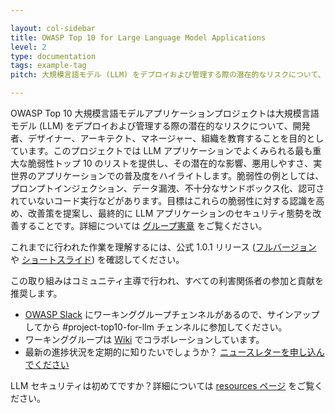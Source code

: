 ```yaml
---

layout: col-sidebar
title: OWASP Top 10 for Large Language Model Applications
level: 2
type: documentation
tags: example-tag
pitch: 大規模言語モデル (LLM) をデプロイおよび管理する際の潜在的なリスクについて、開発者、デザイナー、アーキテクト、マネージャー、組織を教育することを目的としています。

---
```


OWASP Top 10 大規模言語モデルアプリケーションプロジェクトは大規模言語モデル (LLM) をデプロイおよび管理する際の潜在的なリスクについて、開発者、デザイナー、アーキテクト、マネージャー、組織を教育することを目的としています。このプロジェクトでは LLM アプリケーションでよくみられる最も重大な脆弱性トップ 10 のリストを提供し、その潜在的な影響、悪用しやすさ、実世界のアプリケーションでの普及度をハイライトします。脆弱性の例としては、プロンプトインジェクション、データ漏洩、不十分なサンドボックス化、認可されていないコード実行などがあります。目標はこれらの脆弱性に対する認識を高め、改善策を提案し、最終的に LLM アプリケーションのセキュリティ態勢を改善することです。詳細については [グループ憲章](https://github.com/OWASP/www-project-top-10-for-large-language-model-applications/wiki/Charter) をご覧ください。

これまでに行われた作業を理解するには、公式 1.0.1 リリース ([フルバージョン](https://github.com/OWASP/www-project-top-10-for-large-language-model-applications/blob/main/assets/PDF/OWASP-Top-10-for-LLMs-2023-v1_0_1.pdf) や [ショートスライド](https://github.com/OWASP/www-project-top-10-for-large-language-model-applications/blob/main/assets/PDF/OWASP-Top-10-for-LLMs-2023-slides-v1_0_1.pdf)) を確認してください。

この取り組みはコミュニティ主導で行われ、すべての利害関係者の参加と貢献を推奨します。

* [OWASP Slack](https://owasp.org/slack/invite) にワーキンググループチェンネルがあるので、サインアップしてから #project-top10-for-llm チェンネルに参加してください。
* ワーキンググループは [Wiki](https://github.com/OWASP/www-project-top-10-for-large-language-model-applications/wiki) でコラボレーションしています。
* 最新の進捗状況を定期的に知りたいでしょうか？ [ニュースレターを申し込んでください](https://llmtop10.beehiiv.com/subscribe)

LLM セキュリティは初めてですか？詳細については [resources ページ](https://github.com/OWASP/www-project-top-10-for-large-language-model-applications/wiki/Educational-Resources) をご覧ください。
